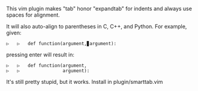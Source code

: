 This vim plugin makes "tab" honor "expandtab" for indents and always use spaces for alignment.

It will also auto-align to parentheses in C, C++, and Python. For example, given:

    ▷   ▷   def function(argument,▊argument):

pressing enter will result in:

    ▷   ▷   def function(argument,
    ▷   ▷                argument):
    
It's still pretty stupid, but it works. Install in plugin/smarttab.vim
